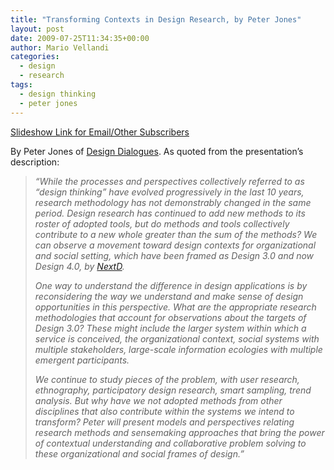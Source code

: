 ```yaml
---
title: "Transforming Contexts in Design Research, by Peter Jones"
layout: post
date: 2009-07-25T11:34:35+00:00
author: Mario Vellandi
categories:
  - design
  - research
tags:
  - design thinking
  - peter jones
---
```

[Slideshow Link for Email/Other Subscribers](http://www.slideshare.net/peterjones/transforming-contexts-uc-daap-talk-may-8-2009)

By Peter Jones of [Design Dialogues](http://designdialogues.com/). As quoted from the presentation&#8217;s description:

> *&#8220;While the processes and perspectives collectively referred to as “design thinking” have evolved progressively in the last 10 years, research methodology has not demonstrably changed in the same period. Design research has continued to add new methods to its roster of adopted tools, but do methods and tools collectively contribute to a new whole greater than the sum of the methods? We can observe a movement toward design contexts for organizational and social setting, which have been framed as Design 3.0 and now Design 4.0, by <a href="http://www.nextd.org/">NextD</a>.*
>
> *One way to understand the difference in design applications is by reconsidering the way we understand and make sense of design opportunities in this perspective. What are the appropriate research methodologies that account for observations about the targets of Design 3.0? These might include the larger system within which a service is conceived, the organizational context, social systems with multiple stakeholders, large-scale information ecologies with multiple emergent participants.*
>
> *We continue to study pieces of the problem, with user research, ethnography, participatory design research, smart sampling, trend analysis. But why have we not adopted methods from other disciplines that also contribute within the systems we intend to transform? Peter will present models and perspectives relating research methods and sensemaking approaches that bring the power of contextual understanding and collaborative problem solving to these organizational and social frames of design.&#8221;*

